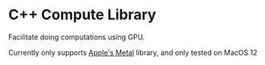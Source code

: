 # C++ Compute Library

Facilitate doing computations using GPU.

Currently only supports [Apple's Metal](https://developer.apple.com/documentation/metal?language=objc) library, and only tested on MacOS 12
